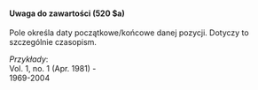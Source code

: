 #### Uwaga do zawartości (520 $a)

Pole określa daty początkowe/końcowe danej pozycji. Dotyczy to szczególnie czasopism.

_Przykłady_:  
Vol. 1, no. 1 (Apr. 1981) -  
1969-2004
